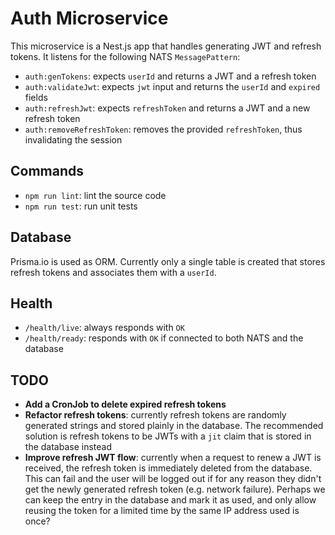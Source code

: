 # Auth Microservice

This microservice is a Nest.js app that handles generating JWT and refresh tokens. It listens for the following NATS `MessagePattern`:

- `auth:genTokens`: expects `userId` and returns a JWT and a refresh token
- `auth:validateJwt`: expects `jwt` input and returns the `userId` and `expired` fields
- `auth:refreshJwt`: expects `refreshToken` and returns a JWT and a new refresh token
- `auth:removeRefreshToken`: removes the provided `refreshToken`, thus invalidating the session

## Commands

- `npm run lint`: lint the source code
- `npm run test`: run unit tests

## Database

Prisma.io is used as ORM. Currently only a single table is created that stores refresh tokens and associates them with a `userId`.

## Health

- `/health/live`: always responds with `OK`
- `/health/ready`: responds with `OK` if connected to both NATS and the database

## TODO

- **Add a CronJob to delete expired refresh tokens**
- **Refactor refresh tokens**: currently refresh tokens are randomly generated strings and stored plainly in the database. The recommended solution is refresh tokens to be JWTs with a `jit` claim that is stored in the database instead
- **Improve refresh JWT flow**: currently when a request to renew a JWT is received, the refresh token is immediately deleted from the database. This can fail and the user will be logged out if for any reason they didn't get the newly generated refresh token (e.g. network failure). Perhaps we can keep the entry in the database and mark it as used, and only allow reusing the token for a limited time by the same IP address used is once?
